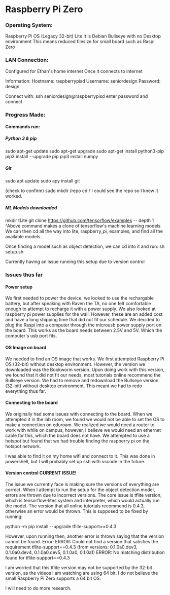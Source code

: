 # Raspberry Pi Zero

### Operating System:
Raspberry Pi OS (Legacy 32-bit) Lite
It is Debian Bullseye with no Desktop environment
This means reduced filesize for small board such as Raspi Zero

### LAN Connection:
Configured for Ethan's home internet
Once it connects to internet

Information:
Hostname: raspberrypisd
Username: seniordesign
Password: design

Connect with:
ssh seniordesign@raspberrypisd
enter password and connect

### Progress Made:
#### Commands run:

##### Python 3 & pip

sudo apt-get update
sudo apt-get upgrade
sudo apt-get install python3-pip
pip3 install --upgrade pip
pip3 install numpy

##### Git
sudo apt update
sudo apy install git 

(check to confirm)
sudo mkdir /repo
cd /
I could see the repo so I knew it worked.

##### ML Models downloaded
mkdir tLite
git clone https://github.com/tensorflow/examples -- depth 1
^Above command makes a clone of tensorflow's machine learning models
We can then cd all the way into lite, raspberry_pi, examples, and find all the available models.

Once finding a model such as object detection, we can cd into it and run:
sh setup.sh

Currently having an issue running this setup due to version control

### Issues thus far
#### Power setup
We first needed to power the device, we looked to use the rechargable battery, but after speaking with Raven the TA, no one felt comfortable enough to attempt to recharge it with a power supply.
We also looked at raspberry pi power supplies for the wall. However, these are an added cost and have a long shipping time that did not fit our schedule.
We decided to plug the Raspi into a computer through the microusb power supply port on the board. This works as the board needs between 2.5V and 5V. Which the computer's usb port fits.

#### OS Image on board
We needed to find an OS image that works. We first attempted Raspberry Pi OS (32-bit) without desktop environment.
However, the version we downloaded was the Bookworm version. 
Upon doing work with this version, we found that it did not fit our needs, most tutorials online recommend the Bullseye version.
We had to remove and redownload the Bullseye version (32-bit) without desktop environment.
This meant we had to redo everything thus far.

#### Connecting to the board
We originally had some issues with connecting to the board. When we attempted it in the lab room, we found we would not be able to set the OS to make a connection on eduroam.
We realized we would need a router to work with while on campus, however, I believe we would need an ethernet cable for this, which the board does not have.
We attempted to use a hotspot but found that we had trouble finding the raspberry pi on the hotspot network.

I was able to find it on my home wifi and connect to it. This was done in powershell, but I will probably set up ssh with vscode in the future.

#### Version control CURRENT ISSUE!
The issue we currently face is making sure the versions of everything are correct. When I attempt to run the setup for the object detection model, errors are thrown due to incorrect versions.
The core issue is tflite version, which is tensorflow-lites system and interpreter, which would actually run the model. 
The version that all online tutorials recommend is 0.4.3, otherwise an error would be thrown.
This is supposed to be fixed by running:

python -m pip install --upgrade tflite-support==0.4.3

However, upon running then, another error is thrown saying that the version cannot be found. Error:
ERROR: Could not find a version that satisfies the requirement tflite-support==0.4.3 (from versions: 0.1.0a0.dev3, 0.1.0a0.dev4, 0.1.0a0.dev5, 0.1.0a0, 0.1.0a1)
ERROR: No matching distribution found for tflite-support==0.4.3

I am worried that this tflite version may not be supported by the 32-bit version, as the videos I am watching are using 64 bit.
I do not believe the small Raspberry Pi Zero supports a 64 bit OS. 

I will need to do more research. 